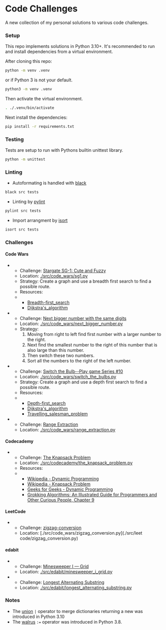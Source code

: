 # Code Challenges
A new collection of my personal solutions to various code challenges.
### Setup
This repo implements solutions in Python 3.10+.  It's recommended to run and install dependencies from a virtual environment.

After cloning this repo:
```sh
python -m venv .venv
```
or if Python 3 is not your default.
```sh
python3 -m venv .venv
```

Then activate the virtual environment.
```sh
. ./.venv/bin/activate
```
Next install the dependencies:
```sh
pip install -r requirements.txt
```
### Testing
Tests are setup to run with Pythons builtin unittest library.
```sh
python -m unittest
```

### Linting
- Autoformating is handled with [black](https://pypi.org/project/black/)
```sh
black src tests
```
- Linting by [pylint](https://pypi.org/project/pylint/)
```sh
pylint src tests
```
- Import arrangment by [isort](https://pypi.org/project/isort/)
```sh
isort src tests
```

### Challenges
#### Code Wars
- - Challenge: [Stargate SG-1: Cute and Fuzzy](https://www.codewars.com/kata/59669eba1b229e32a300001a/train/python)
  - Location: [./src/code_wars/sg1.py](./src/code_wars/sg1.py)
  - Strategy: Create a graph and use a breadth first search to find a possible route.
  - Resources:
  - - [Breadth-first_search](https://en.wikipedia.org/wiki/Breadth-first_search)
    - [Dijkstra's_algorithm](https://en.wikipedia.org/wiki/Dijkstra's_algorithm)
- - Challenge: [Next bigger number with the same digits](https://www.codewars.com/kata/55983863da40caa2c900004e/train/python)
  - Location: [./src/code_wars/next_bigger_number.py](./src/code_wars/next_bigger_number.py)
  - Strategy:
    1. Moving from right to left find first number with a larger number to the right.
    1. Next find the smallest number to the right of this number that is also large than this number.
    1. Then switch these two numbers.
    1. Sort all the numbers to the right of the left number.
- - Challenge: [Switch the Bulb--Play game Series #10](https://www.codewars.com/kata/5a96064cfd57777828000187/train/python)
  - Location: [./src/code_wars/switch_the_bulbs.py](./src/code_wars/switch_the_bulbs.py)
  - Strategy: Create a graph and use a depth first search to find a possible route.
  - Resources:
  - - [Depth-first_search](https://en.wikipedia.org/wiki/Depth-first_search)
    - [Dijkstra's_algorithm](https://en.wikipedia.org/wiki/Dijkstra's_algorithm)
    - [Travelling_salesman_problem](https://en.wikipedia.org/wiki/Travelling_salesman_problem)
- - Challenge: [Range Extraction](https://www.codewars.com/kata/51ba717bb08c1cd60f00002f)
  - Location: [./src/code_wars/range_extraction.py](./src/code_wars/range_extraction.py)
#### Codecademy
- - Challenge: [The Knapsack Problem](https://www.codecademy.com/code-challenges/code-challenge-knapsack-problem-python)
  - Location: [./src/codecademy/the_knapsack_problem.py](./src/codecademy/the_knapsack_problem.py)
  - Resources:
  - - [Wikipedia - Dynamic Programming](https://en.wikipedia.org//wiki/Dynamic_programming)
    - [Wikipedia - Knapsack Problem](https://en.wikipedia.org/wiki/Knapsack_problem)
    - [Geeks for Geeks - Dynamic Programming](https://www.geeksforgeeks.org/dynamic-programming/)
    - [Grokking Algorithms: An Illustrated Guide for Programmers and Other Curious People, Chapter 9](https://www.amazon.com/Grokking-Algorithms-illustrated-programmers-curious/dp/1617292230)
#### LeetCode
- - Challenge: [zigzag-conversion](https://leetcode.com/problems/zigzag-conversion/description/)
  - Location: [./src/code_wars/zigzag_conversion.py](./src/leet code/zigzag_conversion.py)
#### edabit
- - Challenge: [Minesweeper I — Grid](https://edabit.com/challenge/voZCqTGMSNjCrRhf9)
  - Location: [./src/edabit/minesweeper_i_grid.py](./src/edabit/minesweeper_i_grid.py)
- - Challenge: [Longest Alternating Substring](https://edabit.com/challenge/RB6iWFrCd6rXWH3vi)
  - Location: [./src/edabit/longest_alternating_substring.py](./src/edabit/longest_alternating_substring.py)
### Notes
- The [union](https://docs.python.org/3/whatsnew/3.10.html) `|` operator to merge dictionaries returning a new was introduced in Python 3.10
- The [walrus](https://docs.python.org/3/whatsnew/3.8.html) `:=` operator was introduced in Python 3.8.
